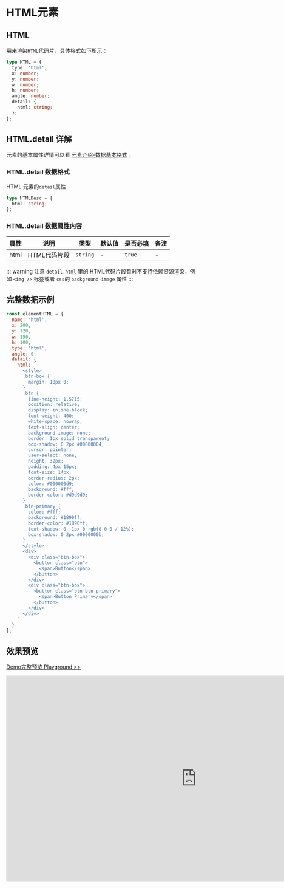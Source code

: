 # HTML元素

## HTML

用来渲染`HTML`代码片，具体格式如下所示：

```ts
type HTML = {
  type: 'html';
  x: number;
  y: number;
  w: number;
  h: number;
  angle: number;
  detail: {
    html: string;
  };
};
```

## HTML.detail 详解

元素的基本属性详情可以看 [元素介绍-数据基本格式](./info.md#数据基本格式) 。

### HTML.detail 数据格式

HTML 元素的`detail`属性

```ts
type HTMLDesc = {
  html: string;
};
```

### HTML.detail 数据属性内容

| 属性 | 说明         | 类型     | 默认值 | 是否必填 | 备注 |
| ---- | ------------ | -------- | ------ | -------- | ---- |
| html | HTML代码片段 | `string` | -      | `true`   | -    |

::: warning
注意 `detail.html` 里的 HTML代码片段暂时不支持依赖资源渲染，例如 `<img />` 标签或者 `css`的 `background-image` 属性
:::

## 完整数据示例

```js
const elementHTML = {
  name: 'html',
  x: 200,
  y: 120,
  w: 150,
  h: 100,
  type: 'html',
  angle: 0,
  detail: {
    html: `
      <style>
      .btn-box {
        margin: 10px 0;
      }
      .btn {
        line-height: 1.5715;
        position: relative;
        display: inline-block;
        font-weight: 400;
        white-space: nowrap;
        text-align: center;
        background-image: none;
        border: 1px solid transparent;
        box-shadow: 0 2px #00000004;
        cursor: pointer;
        user-select: none;
        height: 32px;
        padding: 4px 15px;
        font-size: 14px;
        border-radius: 2px;
        color: #000000d9;
        background: #fff;
        border-color: #d9d9d9;
      }
      .btn-primary {
        color: #fff;
        background: #1890ff;
        border-color: #1890ff;
        text-shadow: 0 -1px 0 rgb(0 0 0 / 12%);
        box-shadow: 0 2px #0000000b;
      }
      </style>
      <div>
        <div class="btn-box">
          <button class="btn">
            <span>Button</span>
          </button>
        </div>
        <div class="btn-box">
          <button class="btn btn-primary">
            <span>Button Primary</span>
          </button> 
        </div>
      </div>
    `
  }
};
```

## 效果预览

[Demo完整预览 Playground >>](https://idraw.js.org/playground/?demo=elem-html)

<iframe class="idraw-playground-preview" 
    src="https://idraw.js.org/playground/?demo=elem-html&header=false&sider=false&default-editor-split=50" 
    width="1000" height="540" frameborder="no" border="0"
    style="border: 1px solid #cecece; margin: 0px auto;"
  ></iframe>
